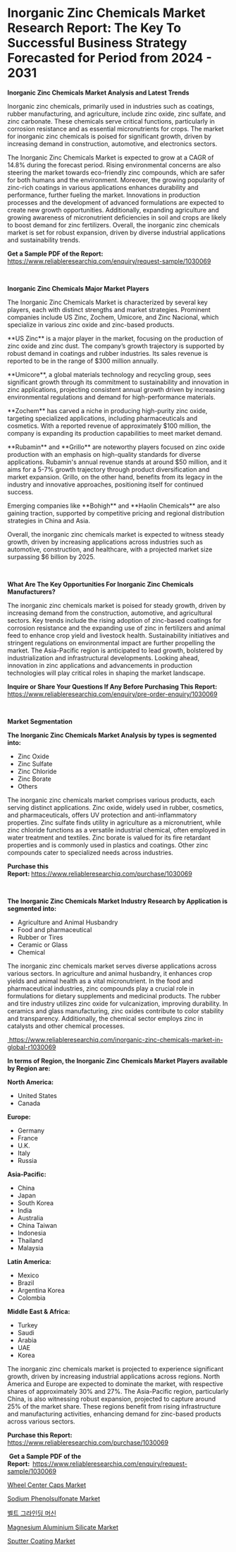 <p><h1>Inorganic Zinc Chemicals Market Research Report: The Key To Successful Business Strategy Forecasted for Period from 2024 - 2031</h1></p><p><strong>Inorganic Zinc Chemicals Market Analysis and Latest Trends</strong></p>
<p><p>Inorganic zinc chemicals, primarily used in industries such as coatings, rubber manufacturing, and agriculture, include zinc oxide, zinc sulfate, and zinc carbonate. These chemicals serve critical functions, particularly in corrosion resistance and as essential micronutrients for crops. The market for inorganic zinc chemicals is poised for significant growth, driven by increasing demand in construction, automotive, and electronics sectors. </p><p>The Inorganic Zinc Chemicals Market is expected to grow at a CAGR of 14.8% during the forecast period. Rising environmental concerns are also steering the market towards eco-friendly zinc compounds, which are safer for both humans and the environment. Moreover, the growing popularity of zinc-rich coatings in various applications enhances durability and performance, further fueling the market. Innovations in production processes and the development of advanced formulations are expected to create new growth opportunities. Additionally, expanding agriculture and growing awareness of micronutrient deficiencies in soil and crops are likely to boost demand for zinc fertilizers. Overall, the inorganic zinc chemicals market is set for robust expansion, driven by diverse industrial applications and sustainability trends.</p></p>
<p><strong>Get a Sample PDF of the Report:&nbsp;</strong> <a href="https://www.reliableresearchiq.com/enquiry/request-sample/1030069">https://www.reliableresearchiq.com/enquiry/request-sample/1030069</a></p>
<p>&nbsp;</p>
<p><strong>Inorganic Zinc Chemicals Major Market Players</strong></p>
<p><p>The Inorganic Zinc Chemicals Market is characterized by several key players, each with distinct strengths and market strategies. Prominent companies include US Zinc, Zochem, Umicore, and Zinc Nacional, which specialize in various zinc oxide and zinc-based products.</p><p>**US Zinc** is a major player in the market, focusing on the production of zinc oxide and zinc dust. The company’s growth trajectory is supported by robust demand in coatings and rubber industries. Its sales revenue is reported to be in the range of $300 million annually.</p><p>**Umicore**, a global materials technology and recycling group, sees significant growth through its commitment to sustainability and innovation in zinc applications, projecting consistent annual growth driven by increasing environmental regulations and demand for high-performance materials.</p><p>**Zochem** has carved a niche in producing high-purity zinc oxide, targeting specialized applications, including pharmaceuticals and cosmetics. With a reported revenue of approximately $100 million, the company is expanding its production capabilities to meet market demand.</p><p>**Rubamin** and **Grillo** are noteworthy players focused on zinc oxide production with an emphasis on high-quality standards for diverse applications. Rubamin's annual revenue stands at around $50 million, and it aims for a 5-7% growth trajectory through product diversification and market expansion. Grillo, on the other hand, benefits from its legacy in the industry and innovative approaches, positioning itself for continued success.</p><p>Emerging companies like **Bohigh** and **Haolin Chemicals** are also gaining traction, supported by competitive pricing and regional distribution strategies in China and Asia.</p><p>Overall, the inorganic zinc chemicals market is expected to witness steady growth, driven by increasing applications across industries such as automotive, construction, and healthcare, with a projected market size surpassing $6 billion by 2025.</p></p>
<p>&nbsp;</p>
<p><strong>What Are The Key Opportunities For Inorganic Zinc Chemicals Manufacturers?</strong></p>
<p><p>The inorganic zinc chemicals market is poised for steady growth, driven by increasing demand from the construction, automotive, and agricultural sectors. Key trends include the rising adoption of zinc-based coatings for corrosion resistance and the expanding use of zinc in fertilizers and animal feed to enhance crop yield and livestock health. Sustainability initiatives and stringent regulations on environmental impact are further propelling the market. The Asia-Pacific region is anticipated to lead growth, bolstered by industrialization and infrastructural developments. Looking ahead, innovation in zinc applications and advancements in production technologies will play critical roles in shaping the market landscape.</p></p>
<p><strong>Inquire or Share Your Questions If Any Before Purchasing This Report:</strong> <a href="https://www.reliableresearchiq.com/enquiry/pre-order-enquiry/1030069">https://www.reliableresearchiq.com/enquiry/pre-order-enquiry/1030069</a></p>
<p>&nbsp;</p>
<p><strong>Market Segmentation</strong></p>
<p><strong>The Inorganic Zinc Chemicals Market Analysis by types is segmented into:</strong></p>
<p><ul><li>Zinc Oxide</li><li>Zinc Sulfate</li><li>Zinc Chloride</li><li>Zinc Borate</li><li>Others</li></ul></p>
<p><p>The inorganic zinc chemicals market comprises various products, each serving distinct applications. Zinc oxide, widely used in rubber, cosmetics, and pharmaceuticals, offers UV protection and anti-inflammatory properties. Zinc sulfate finds utility in agriculture as a micronutrient, while zinc chloride functions as a versatile industrial chemical, often employed in water treatment and textiles. Zinc borate is valued for its fire retardant properties and is commonly used in plastics and coatings. Other zinc compounds cater to specialized needs across industries.</p></p>
<p><strong>Purchase this Report:&nbsp;</strong><a href="https://www.reliableresearchiq.com/purchase/1030069">https://www.reliableresearchiq.com/purchase/1030069</a></p>
<p>&nbsp;</p>
<p><strong>The Inorganic Zinc Chemicals Market Industry Research by Application is segmented into:</strong></p>
<p><ul><li>Agriculture and Animal Husbandry</li><li>Food and pharmaceutical</li><li>Rubber or Tires</li><li>Ceramic or Glass</li><li>Chemical</li></ul></p>
<p><p>The inorganic zinc chemicals market serves diverse applications across various sectors. In agriculture and animal husbandry, it enhances crop yields and animal health as a vital micronutrient. In the food and pharmaceutical industries, zinc compounds play a crucial role in formulations for dietary supplements and medicinal products. The rubber and tire industry utilizes zinc oxide for vulcanization, improving durability. In ceramics and glass manufacturing, zinc oxides contribute to color stability and transparency. Additionally, the chemical sector employs zinc in catalysts and other chemical processes.</p></p>
<p><a href="https://www.reliableresearchiq.com/inorganic-zinc-chemicals-market-in-global-r1030069">&nbsp;https://www.reliableresearchiq.com/inorganic-zinc-chemicals-market-in-global-r1030069</a></p>
<p><strong>In terms of Region, the Inorganic Zinc Chemicals Market Players available by Region are:</strong></p>
<p>
    <p> <strong> North America: </strong>
        <ul>
            <li>United States</li>
            <li>Canada</li>
        </ul>
        </p> 
    <p> <strong> Europe: </strong>
        <ul>
            <li>Germany</li>
            <li>France</li>
            <li>U.K.</li>
            <li>Italy</li>
            <li>Russia</li>
        </ul>
        </p> 
    <p> <strong> Asia-Pacific: </strong>
        <ul>
            <li>China</li>
            <li>Japan</li>
            <li>South Korea</li>
            <li>India</li>
            <li>Australia</li>
            <li>China Taiwan</li>
            <li>Indonesia</li>
            <li>Thailand</li>
            <li>Malaysia</li>
        </ul>
        </p> 
    <p> <strong> Latin America: </strong>
        <ul>
            <li>Mexico</li>
            <li>Brazil</li>
            <li>Argentina Korea</li>
            <li>Colombia</li>
        </ul>
        </p> 
    <p> <strong> Middle East & Africa: </strong>
        <ul>
            <li>Turkey</li>
            <li>Saudi</li>
            <li>Arabia</li>
            <li>UAE</li>
            <li>Korea</li>
        </ul>
    </p>
    </p>
<p><p>The inorganic zinc chemicals market is projected to experience significant growth, driven by increasing industrial applications across regions. North America and Europe are expected to dominate the market, with respective shares of approximately 30% and 27%. The Asia-Pacific region, particularly China, is also witnessing robust expansion, projected to capture around 25% of the market share. These regions benefit from rising infrastructure and manufacturing activities, enhancing demand for zinc-based products across various sectors.</p></p>
<p><strong>Purchase this Report: </strong><a href="https://www.reliableresearchiq.com/purchase/1030069">https://www.reliableresearchiq.com/purchase/1030069</a></p>
<p>&nbsp;<strong>Get a Sample PDF of the Report:&nbsp;&nbsp;</strong><a href="https://www.reliableresearchiq.com/enquiry/request-sample/1030069">https://www.reliableresearchiq.com/enquiry/request-sample/1030069</a></p>
<p><strong></strong></p>
<p><p><a href="https://medium.com/@abigail.stewart9783456/the-market-study-covers-the-wheel-center-caps-market-across-various-segments-edc4585749e3?postPublishedType=initial">Wheel Center Caps Market</a></p><p><a href="https://issuu.com/reportprime-2/docs/sodium-phenolsulfonate-market-size-_0eba40d11a8eb1">Sodium Phenolsulfonate Market</a></p><p><a href="https://medium.com/@sadieelliott97/%EC%84%B8%EA%B3%84-belt-grinding-machine-market-%EC%9D%80-2024%EC%97%90%EC%84%9C-2031%EB%A1%9C-%EC%97%B0%ED%8F%89%EA%B7%A0-%EC%A6%9D%EA%B0%80%EC%9C%A8%EC%9D%84-%EB%B3%B4%EC%9D%BC-%EA%B2%83%EC%9C%BC%EB%A1%9C-%EC%98%88%EC%83%81%EB%90%A9%EB%8B%88%EB%8B%A4-65c41aa9bed6">벨트 그라인딩 머신</a></p><p><a href="https://issuu.com/reportprime-2/docs/magnesium-aluminium-silicate-market_84d1e0cb8802a5">Magnesium Aluminium Silicate Market</a></p><p><a href="https://github.com/jeffreybishop26/Market-Research-Report-List-1/blob/main/sputter-coating-market.md">Sputter Coating Market</a></p></p>